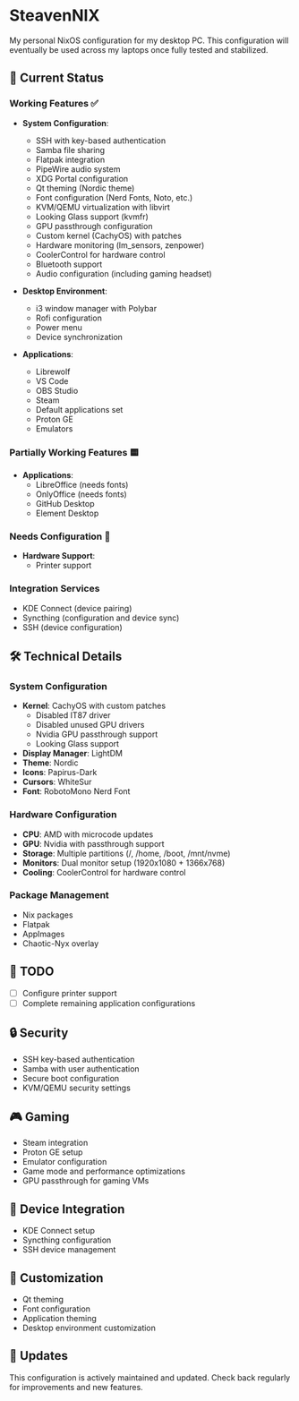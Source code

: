 # SteavenNIX

My personal NixOS configuration for my desktop PC. This configuration will eventually be used across my laptops once fully tested and stabilized.

## 🚀 Current Status

### Working Features ✅
- **System Configuration**:
  - SSH with key-based authentication
  - Samba file sharing
  - Flatpak integration
  - PipeWire audio system
  - XDG Portal configuration
  - Qt theming (Nordic theme)
  - Font configuration (Nerd Fonts, Noto, etc.)
  - KVM/QEMU virtualization with libvirt
  - Looking Glass support (kvmfr)
  - GPU passthrough configuration
  - Custom kernel (CachyOS) with patches
  - Hardware monitoring (lm_sensors, zenpower)
  - CoolerControl for hardware control
  - Bluetooth support
  - Audio configuration (including gaming headset)

- **Desktop Environment**:
  - i3 window manager with Polybar
  - Rofi configuration
  - Power menu
  - Device synchronization

- **Applications**:
  - Librewolf
  - VS Code
  - OBS Studio
  - Steam
  - Default applications set
  - Proton GE
  - Emulators

### Partially Working Features 🟨
- **Applications**:
  - LibreOffice (needs fonts)
  - OnlyOffice (needs fonts)
  - GitHub Desktop
  - Element Desktop

### Needs Configuration 🔧
- **Hardware Support**:
  - Printer support

### Integration Services
- KDE Connect (device pairing)
- Syncthing (configuration and device sync)
- SSH (device configuration)

## 🛠️ Technical Details

### System Configuration
- **Kernel**: CachyOS with custom patches
  - Disabled IT87 driver
  - Disabled unused GPU drivers
  - Nvidia GPU passthrough support
  - Looking Glass support
- **Display Manager**: LightDM
- **Theme**: Nordic
- **Icons**: Papirus-Dark
- **Cursors**: WhiteSur
- **Font**: RobotoMono Nerd Font

### Hardware Configuration
- **CPU**: AMD with microcode updates
- **GPU**: Nvidia with passthrough support
- **Storage**: Multiple partitions (/, /home, /boot, /mnt/nvme)
- **Monitors**: Dual monitor setup (1920x1080 + 1366x768)
- **Cooling**: CoolerControl for hardware control

### Package Management
- Nix packages
- Flatpak
- AppImages
- Chaotic-Nyx overlay

## 📝 TODO
- [ ] Configure printer support
- [ ] Complete remaining application configurations

## 🔒 Security
- SSH key-based authentication
- Samba with user authentication
- Secure boot configuration
- KVM/QEMU security settings

## 🎮 Gaming
- Steam integration
- Proton GE setup
- Emulator configuration
- Game mode and performance optimizations
- GPU passthrough for gaming VMs

## 📱 Device Integration
- KDE Connect setup
- Syncthing configuration
- SSH device management

## 🎨 Customization
- Qt theming
- Font configuration
- Application theming
- Desktop environment customization

## 🔄 Updates
This configuration is actively maintained and updated. Check back regularly for improvements and new features.

